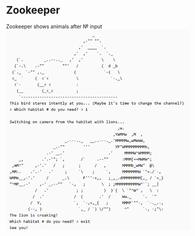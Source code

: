# Zookeeper

Zookeeper shows animals after № input 
![alt text](https://github.com/kosmolet/Zookeeper/blob/master/pic_zoo_keeper.png)
